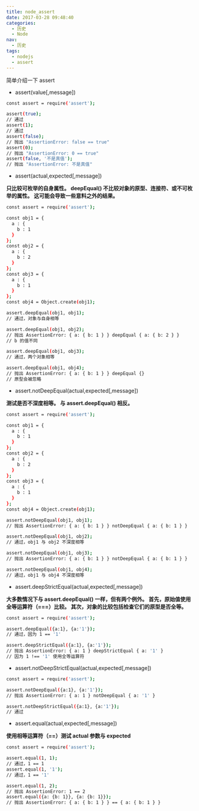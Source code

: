 ```yaml
---
title: node_assert
date: 2017-03-28 09:48:40
categories:
  - 历史
  - Node
nav:
  - 历史
tags:
  - nodejs
  - assert
---
```


简单介绍一下 assert

<!--more-->

- assert(value[,message])

```bash
const assert = require('assert');

assert(true);
// 通过
assert(1);
// 通过
assert(false);
// 抛出 "AssertionError: false == true"
assert(0);
// 抛出 "AssertionError: 0 == true"
assert(false, '不是真值');
// 抛出 "AssertionError: 不是真值"
```

- assert(actual,expected[,message])

**只比较可枚举的自身属性。 deepEqual() 不比较对象的原型、连接符、或不可枚举的属性。 这可能会导致一些意料之外的结果。**

```bash
const assert = require('assert');

const obj1 = {
  a : {
    b : 1
  }
};
const obj2 = {
  a : {
    b : 2
  }
};
const obj3 = {
  a : {
    b : 1
  }
};
const obj4 = Object.create(obj1);

assert.deepEqual(obj1, obj1);
// 通过，对象与自身相等

assert.deepEqual(obj1, obj2);
// 抛出 AssertionError: { a: { b: 1 } } deepEqual { a: { b: 2 } }
// b 的值不同

assert.deepEqual(obj1, obj3);
// 通过，两个对象相等

assert.deepEqual(obj1, obj4);
// 抛出 AssertionError: { a: { b: 1 } } deepEqual {}
// 原型会被忽略
```

- assert.notDeepEqual(actual,expected[,message])

**测试是否不深度相等。 与 assert.deepEqual() 相反。**

```bash
const assert = require('assert');

const obj1 = {
  a : {
    b : 1
  }
};
const obj2 = {
  a : {
    b : 2
  }
};
const obj3 = {
  a : {
    b : 1
  }
};
const obj4 = Object.create(obj1);

assert.notDeepEqual(obj1, obj1);
// 抛出 AssertionError: { a: { b: 1 } } notDeepEqual { a: { b: 1 } }

assert.notDeepEqual(obj1, obj2);
// 通过，obj1 与 obj2 不深度相等

assert.notDeepEqual(obj1, obj3);
// 抛出 AssertionError: { a: { b: 1 } } notDeepEqual { a: { b: 1 } }

assert.notDeepEqual(obj1, obj4);
// 通过，obj1 与 obj4 不深度相等
```

- assert.deepStrictEqual(actual,expected[,message])

**大多数情况下与 assert.deepEqual() 一样，但有两个例外。 首先，原始值使用全等运算符（===）比较。 其次，对象的比较包括检查它们的原型是否全等。**

```bash
const assert = require('assert');

assert.deepEqual({a:1}, {a:'1'});
// 通过，因为 1 == '1'

assert.deepStrictEqual({a:1}, {a:'1'});
// 抛出 AssertionError: { a: 1 } deepStrictEqual { a: '1' }
// 因为 1 !== '1' 使用全等运算符
```

- assert.notDeepStrictEqual(actual,expected[,message])

```bash
const assert = require('assert');

assert.notDeepEqual({a:1}, {a:'1'});
// 抛出 AssertionError: { a: 1 } notDeepEqual { a: '1' }

assert.notDeepStrictEqual({a:1}, {a:'1'});
// 通过
```

- assert.equal(actual,expected[,message])

**使用相等运算符（==）测试 actual 参数与 expected**

```bash
const assert = require('assert');

assert.equal(1, 1);
// 通过，1 == 1
assert.equal(1, '1');
// 通过，1 == '1'

assert.equal(1, 2);
// 抛出 AssertionError: 1 == 2
assert.equal({a: {b: 1}}, {a: {b: 1}});
// 抛出 AssertionError: { a: { b: 1 } } == { a: { b: 1 } }
```
